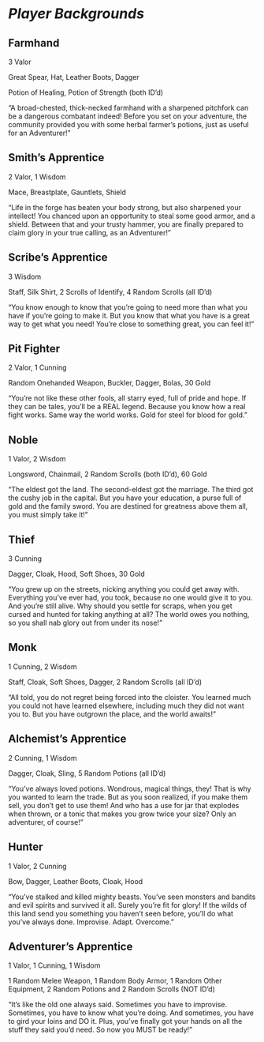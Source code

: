 # *Player Backgrounds*

## **Farmhand**

3 Valor

Great Spear, Hat, Leather Boots, Dagger

Potion of Healing, Potion of Strength (both ID’d)

“A broad-chested, thick-necked farmhand with a sharpened pitchfork can be a dangerous combatant indeed! Before you set on your adventure, the community provided you with some herbal farmer’s potions, just as useful for an Adventurer!”

## **Smith’s Apprentice**

2 Valor, 1 Wisdom

Mace, Breastplate, Gauntlets, Shield

“Life in the forge has beaten your body strong, but also sharpened your intellect! You chanced upon an opportunity to steal some good armor, and a shield. Between that and your trusty hammer, you are finally prepared to claim glory in your true calling, as an Adventurer!”

## **Scribe’s Apprentice**

3 Wisdom

Staff, Silk Shirt, 2 Scrolls of Identify, 4 Random Scrolls (all ID’d)

“You know enough to know that you’re going to need more than what you have if you’re going to make it. But you know that what you have is a great way to get what you need! You’re close to something great, you can feel it!”

## **Pit Fighter**

2 Valor, 1 Cunning

Random Onehanded Weapon, Buckler, Dagger, Bolas, 30 Gold

“You’re not like these other fools, all starry eyed, full of pride and hope. If they can be tales, you’ll be a REAL legend. Because you know how a real fight works. Same way the world works. Gold for steel for blood for gold.”

## **Noble**

1 Valor, 2 Wisdom

Longsword, Chainmail, 2 Random Scrolls (both ID’d), 60 Gold

“The eldest got the land. The second-eldest got the marriage. The third got the cushy job in the capital. But you have your education, a purse full of gold and the family sword. You are destined for greatness above them all, you must simply take it!”

## **Thief**

3 Cunning

Dagger, Cloak, Hood, Soft Shoes, 30 Gold

“You grew up on the streets, nicking anything you could get away with. Everything you’ve ever had, you took, because no one would give it to you. And you’re still alive. Why should you settle for scraps, when you get cursed and hunted for taking anything at all? The world owes you nothing, so you shall nab glory out from under its nose!”

## **Monk**

1 Cunning, 2 Wisdom

Staff, Cloak, Soft Shoes, Dagger, 2 Random Scrolls (all ID’d)

“All told, you do not regret being forced into the cloister. You learned much you could not have learned elsewhere, including much they did not want you to. But you have outgrown the place, and the world awaits!”

## **Alchemist’s Apprentice**

2 Cunning, 1 Wisdom

Dagger, Cloak, Sling, 5 Random Potions (all ID’d)

“You’ve always loved potions. Wondrous, magical things, they! That is why you wanted to learn the trade. But as you soon realized, if you make them sell, you don’t get to use them! And who has a use for jar that explodes when thrown, or a tonic that makes you grow twice your size? Only an adventurer, of course!”

## **Hunter**

1 Valor, 2 Cunning

Bow, Dagger, Leather Boots, Cloak, Hood

“You’ve stalked and killed mighty beasts. You’ve seen monsters and bandits and evil spirits and survived it all. Surely you’re fit for glory! If the wilds of this land send you something you haven’t seen before, you’ll do what you’ve always done. Improvise. Adapt. Overcome.”

## **Adventurer’s Apprentice**

1 Valor, 1 Cunning, 1 Wisdom

1 Random Melee Weapon, 1 Random Body Armor, 1 Random Other Equipment, 2 Random Potions and 2 Random Scrolls (NOT ID’d)

“It’s like the old one always said. Sometimes you have to improvise. Sometimes, you have to know what you’re doing. And sometimes, you have to gird your loins and DO it. Plus, you’ve finally got your hands on all the stuff they said you’d need. So now you MUST be ready!”
